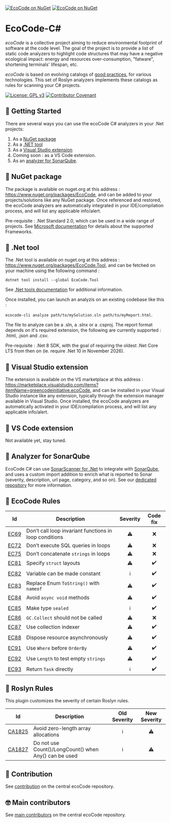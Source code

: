 ﻿[![EcoCode on NuGet](https://img.shields.io/nuget/v/EcoCode.svg)](https://www.nuget.org/packages/EcoCode/) [![EcoCode on NuGet](https://img.shields.io/nuget/dt/EcoCode)](https://www.nuget.org/packages/EcoCode/)

EcoCode-C#
===========

_ecoCode_ is a collective project aiming to reduce environmental footprint of software at the code level. The goal of the project is to provide a list of static code analyzers to highlight code structures that may have a negative ecological impact: energy and resources over-consumption, "fatware", shortening terminals' lifespan, etc.

_ecoCode_ is based on evolving catalogs of [good practices](https://github.com/green-code-initiative/ecoCode/blob/main/docs/rules), for various technologies. This set of Roslyn analyzers implements these catalogs as rules for scanning your C# projects.

[![License: GPL v3](https://img.shields.io/badge/License-GPLv3-blue.svg)](https://www.gnu.org/licenses/gpl-3.0) [![Contributor Covenant](https://img.shields.io/badge/Contributor%20Covenant-2.1-4baaaa.svg)](https://github.com/green-code-initiative/ecoCode-common/blob/main/doc/CODE_OF_CONDUCT.md)

🚀 Getting Started
------------------

There are several ways you can use the ecoCode C# analyzers in your .Net projects:
1. As a [NuGet package](#nugetPackage)
2. As a [.NET tool](#dotnetTool)
3. As a [Visual Studio extension](#vsExtension)
4. Coming soon : as a VS Code extension.
5. As an [analyzer for SonarQube](#sonarQube).

<a name="nugetPackage"></a>🧩 NuGet package
-----------------
The package is available on nuget.org at this address : https://www.nuget.org/packages/EcoCode, and can be added to your projects/solutions like any NuGet package. Once referenced and restored, the ecoCode analyzers are automatically integrated in your IDE/compilation process, and will list any applicable info/alert.

Pre-requisite : .Net Standard 2.0, which can be used in a wide range of projects. See [Microsoft documentation](https://learn.microsoft.com/en-us/dotnet/standard/net-standard?tabs=net-standard-2-0#select-net-standard-version) for details about the supported Frameworks.

<a name="dotnetTool"></a>🧩 .Net tool
-----------------
The .Net tool is available on nuget.org at this address : https://www.nuget.org/packages/EcoCode.Tool, and can be fetched on your machine using the following command :

`dotnet tool install --global EcoCode.Tool`

See [.Net tools documentation](https://learn.microsoft.com/en-us/dotnet/core/tools/global-tools) for additional information.

Once installed, you can launch an analyzis on an existing codebase like this :

`ecocode-cli analyze path/to/mySolution.sln path/to/myReport.html`.

The file to analyze can be a .sln, a .slnx or a .csproj. The report format depends on it's required extension, the following are currently supported : .html, .json and .csv.

Pre-requisite : .Net 8 SDK, with the goal of requiring the oldest .Net Core LTS from then on (ie. require .Net 10 in November 2026).

<a name="vsExtension"></a>🧩 Visual Studio extension
-----------------
The extension is available on  the VS marketplace at this address : https://marketplace.visualstudio.com/items?itemName=greencodeinitiative.ecoCode, and can be installed in your Visual Studio instance like any extension, typically through the extension manager available in Visual Studio. Once installed, the ecoCode analyzers are automatically activated in your IDE/compilation process, and will list any applicable info/alert.

<a name="vsCodeExtension"></a>🧩 VS Code extension
-----------------
Not available yet, stay tuned.

<a name="sonarQube"></a>🧩 Analyzer for SonarQube
-----------------
EcoCode C# can use [SonarScanner for .Net](https://docs.sonarsource.com/sonarqube/latest/analyzing-source-code/scanners/sonarscanner-for-dotnet/) to integrate with [SonarQube](https://www.sonarsource.com/products/sonarqube/), and uses a custom import addition to enrich what is reported to Sonar (severity, description, url page, category, and so on). See our [dedicated repository](https://github.com/green-code-initiative/ecoCode-csharp-sonarqube) for more information.

🌿 EcoCode Rules
-------------------

|Id|Description|Severity|Code fix|
|--|-----------|:------:|:------:|
|[EC69](https://github.com/green-code-initiative/ecoCode/blob/main/ecocode-rules-specifications/src/main/rules/EC69/csharp/EC69.asciidoc)|Don’t call loop invariant functions in loop conditions|⚠️|❌|
|[EC72](https://github.com/green-code-initiative/ecoCode/blob/main/ecocode-rules-specifications/src/main/rules/EC72/csharp/EC72.asciidoc)|Don’t execute SQL queries in loops|⚠️|❌|
|[EC75](https://github.com/green-code-initiative/ecoCode/blob/main/ecocode-rules-specifications/src/main/rules/EC75/csharp/EC75.asciidoc)|Don’t concatenate `strings` in loops|⚠️|❌|
|[EC81](https://github.com/green-code-initiative/ecoCode/blob/main/ecocode-rules-specifications/src/main/rules/EC81/csharp/EC81.asciidoc)|Specify `struct` layouts|⚠️|✔️|
|[EC82](https://github.com/green-code-initiative/ecoCode/blob/main/ecocode-rules-specifications/src/main/rules/EC82/csharp/EC82.asciidoc)|Variable can be made constant|ℹ️|✔️|
|[EC83](https://github.com/green-code-initiative/ecoCode/blob/main/ecocode-rules-specifications/src/main/rules/EC83/csharp/EC83.asciidoc)|Replace Enum `ToString()` with `nameof`|⚠️|✔️|
|[EC84](https://github.com/green-code-initiative/ecoCode/blob/main/ecocode-rules-specifications/src/main/rules/EC84/csharp/EC84.asciidoc)|Avoid `async void` methods|⚠️|✔️|
|[EC85](https://github.com/green-code-initiative/ecoCode/blob/main/ecocode-rules-specifications/src/main/rules/EC85/csharp/EC85.asciidoc)|Make type `sealed`|ℹ️|✔️|
|[EC86](https://github.com/green-code-initiative/ecoCode/blob/main/ecocode-rules-specifications/src/main/rules/EC86/csharp/EC86.asciidoc)|`GC.Collect` should not be called|⚠️|❌|
|[EC87](https://github.com/green-code-initiative/ecoCode/blob/main/ecocode-rules-specifications/src/main/rules/EC87/csharp/EC87.asciidoc)|Use collection indexer|⚠️|✔️|
|[EC88](https://github.com/green-code-initiative/ecoCode/blob/main/ecocode-rules-specifications/src/main/rules/EC88/csharp/EC88.asciidoc)|Dispose resource asynchronously|⚠️|✔️|
|[EC91](https://github.com/green-code-initiative/ecoCode/blob/main/ecocode-rules-specifications/src/main/rules/EC91/csharp/EC91.asciidoc)|Use `Where` before `OrderBy`|⚠️|✔️|
|[EC92](https://github.com/green-code-initiative/ecoCode/blob/main/ecocode-rules-specifications/src/main/rules/EC92/csharp/EC92.asciidoc)|Use `Length` to test empty `strings`|⚠️|✔️|
|[EC93](https://github.com/green-code-initiative/ecoCode/blob/main/ecocode-rules-specifications/src/main/rules/EC93/csharp/EC93.asciidoc)|Return `Task` directly|ℹ️|✔️|

🌿 Roslyn Rules
-------------------

This plugin customizes the severity of certain Roslyn rules.

|Id|Description|Old Severity|New Severity|
|--|-----------|:----------:|:----------:|
|[CA1825](https://learn.microsoft.com/en-us/dotnet/fundamentals/code-analysis/quality-rules/ca1825)|Avoid zero-length array allocations|ℹ️|⚠️|
|[CA1827](https://learn.microsoft.com/en-us/dotnet/fundamentals/code-analysis/quality-rules/ca1827)|Do not use Count()/LongCount() when Any() can be used|ℹ️|⚠️|

🤝 Contribution
---------------

See [contribution](https://github.com/green-code-initiative/ecoCode#-contribution) on the central ecoCode repository.

🤓 Main contributors
--------------------

See [main contributors](https://github.com/green-code-initiative/ecoCode#-main-contributors) on the central ecoCode repository.
